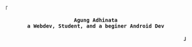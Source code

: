 <p align="left"><samp>「</samp></p>
<p align="center">
  <samp>
    <b>Agung Adhinata</b>
    <br>
    <b>
    a Webdev, Student, and a beginer Android Dev
    </b>
   </samp>
</p>
<p align="right"><strong><samp>」</samp></strong></p>
